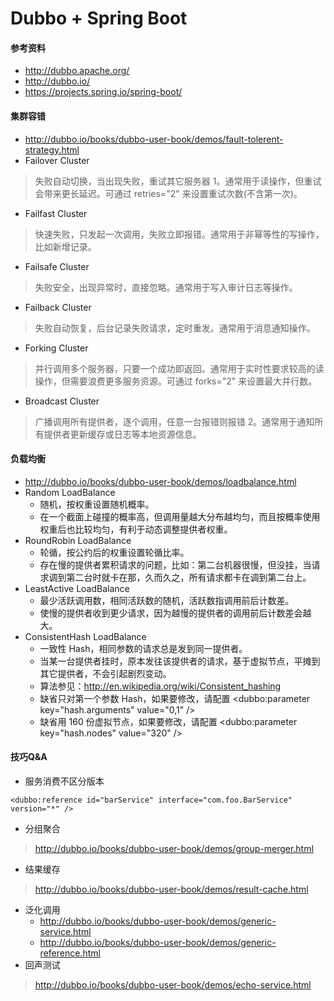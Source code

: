 # Dubbo + Spring Boot

#### 参考资料
- <http://dubbo.apache.org/>
- <http://dubbo.io/>
- <https://projects.spring.io/spring-boot/>

#### 集群容错
- <http://dubbo.io/books/dubbo-user-book/demos/fault-tolerent-strategy.html>
- Failover Cluster
> 失败自动切换，当出现失败，重试其它服务器 1。通常用于读操作，但重试会带来更长延迟。可通过 retries="2" 来设置重试次数(不含第一次)。
- Failfast Cluster
> 快速失败，只发起一次调用，失败立即报错。通常用于非幂等性的写操作，比如新增记录。
- Failsafe Cluster
> 失败安全，出现异常时，直接忽略。通常用于写入审计日志等操作。
- Failback Cluster
> 失败自动恢复，后台记录失败请求，定时重发。通常用于消息通知操作。
- Forking Cluster
> 并行调用多个服务器，只要一个成功即返回。通常用于实时性要求较高的读操作，但需要浪费更多服务资源。可通过 forks="2" 来设置最大并行数。
- Broadcast Cluster
> 广播调用所有提供者，逐个调用，任意一台报错则报错 2。通常用于通知所有提供者更新缓存或日志等本地资源信息。

#### 负载均衡
- <http://dubbo.io/books/dubbo-user-book/demos/loadbalance.html>
- Random LoadBalance
    - 随机，按权重设置随机概率。
    - 在一个截面上碰撞的概率高，但调用量越大分布越均匀，而且按概率使用权重后也比较均匀，有利于动态调整提供者权重。
- RoundRobin LoadBalance
    - 轮循，按公约后的权重设置轮循比率。
    - 存在慢的提供者累积请求的问题，比如：第二台机器很慢，但没挂，当请求调到第二台时就卡在那，久而久之，所有请求都卡在调到第二台上。
- LeastActive LoadBalance
    - 最少活跃调用数，相同活跃数的随机，活跃数指调用前后计数差。
    - 使慢的提供者收到更少请求，因为越慢的提供者的调用前后计数差会越大。
- ConsistentHash LoadBalance
    - 一致性 Hash，相同参数的请求总是发到同一提供者。
    - 当某一台提供者挂时，原本发往该提供者的请求，基于虚拟节点，平摊到其它提供者，不会引起剧烈变动。
    - 算法参见：http://en.wikipedia.org/wiki/Consistent_hashing
    - 缺省只对第一个参数 Hash，如果要修改，请配置 <dubbo:parameter key="hash.arguments" value="0,1" />
    - 缺省用 160 份虚拟节点，如果要修改，请配置 <dubbo:parameter key="hash.nodes" value="320" />
 
#### 技巧Q&A
- 服务消费不区分版本
```
<dubbo:reference id="barService" interface="com.foo.BarService" version="*" />
```
- 分组聚合
> <http://dubbo.io/books/dubbo-user-book/demos/group-merger.html>
- 结果缓存
> <http://dubbo.io/books/dubbo-user-book/demos/result-cache.html>
- 泛化调用
    - <http://dubbo.io/books/dubbo-user-book/demos/generic-service.html>
    - <http://dubbo.io/books/dubbo-user-book/demos/generic-reference.html>
- 回声测试
> <http://dubbo.io/books/dubbo-user-book/demos/echo-service.html>
